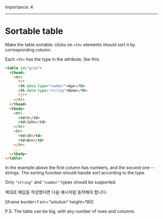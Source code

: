 importance: 4

---

# Sortable table

Make the table sortable: clicks on `<th>` elements should sort it by corresponding column.

Each `<th>` has the type in the attribute, like this:

```html
<table id="grid">
  <thead>
    <tr>
      *!*
      <th data-type="number">Age</th>
      <th data-type="string">Name</th>
      */!*
    </tr>
  </thead>
  <tbody>
    <tr>
      <td>5</td>
      <td>John</td>
    </tr>
    <tr>
      <td>10</td>
      <td>Ann</td>
    </tr>
    ...
  </tbody>
</table>
```

In the example above the first column has numbers, and the second one -- strings. The sorting function should handle sort according to the type.

Only `"string"` and `"number"` types should be supported.

제대로 해답을 작성했다면 다음 예시처럼 동작해야 합니다.

[iframe border=1 src="solution" height=190]

P.S. The table can be big, with any number of rows and columns.
